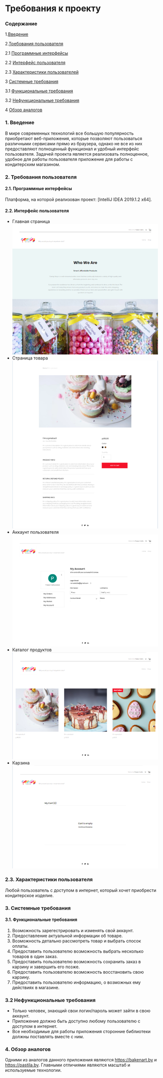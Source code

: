# Требования к проекту

### Содержание

1.[Введение](#1)

2.[Требования пользователя](#2) <br>
  
 2.1 [Программные интерфейсы](#2.1) <br>
  
 2.2 [Интерфейс пользователя](#2.2) <br>

 2.3 [Характеристики пользователей](#2.3) <br>

3 [Системные требования](#3) <br>
 
 3.1 [Функциональные требования](#3.1) <br>
  
 3.2 [Нефункциональные требования](#3.2) <br>
 
 4 [Обзор аналогов](#4) <br> 
  


### 1. Введение <a name="1"></a>

В мире современных технологий все большую популярность приобретают веб-приложения, которые позволяют пользоваться 
различными сервисами прямо из браузера, однако не все из них предоставляют полноценный функционал и удобный интерфейс 
пользователя. Задачей проекта является реализовать полноценное, удобное для работы пользователя приложение для работы с 
кондитерским магазином. 

### 2. Требования пользователя <a name="2"></a>


#### 2.1. Программные интерфейсы <a name="2.1"></a>


Платформа, на которой реализован проект:
[IntelliJ IDEA 2019.1.2 x64]. 


#### 2.2. Интерфейс пользователя <a name="2.2"></a>

- Главная страница<br> 
![Home page](./mockups/home.png) 
- Страница товара<br> 
![Product page](./mockups/product.png)
- Аккаунт пользователя<br> 
![User account](./mockups/account.png)
- Каталог продуктов<br> 
![Shop](./mockups/shop.png)
- Карзина<br> 
![Cart](./mockups/cart.png)

### 2.3. Характеристики пользователя <a name="2.3"></a>

Любой пользователь с доступом в интернет, который хочет приобрести кондитерское изделие.

### 3. Системные требования <a name="3"></a>


#### 3.1. Функциональные требования <a name="3.1"></a>


1. Возможность зарегестрировать и изменять свой аккаунт.
2. Предоставление актуальной информации об товаре.
3. Возможность детально рассмотреть товар и выбрать спосок оплаты.
4. Предоставить пользователю возможность выбрать несколько товаров в один заказ.
5. Предоставить пользователю возможность сохранить заказ в карзину и завершить его позже.
6. Предоставить пользователю возможность восстановить свою карзину.
7. Предоставить пользователю информацию, о возможных ему действиях в магазине.  
 

### 3.2 Нефункциональные требования <a name="3.2"></a>


* Только человек, знающий свои логин/пароль может зайти в свою аккаунт.
* Приложение должно быть доступно любому пользователю с доступом в интернет.
* Все необходимые для работы приложения сторонние библиотеки должны поставлять вместе с ним.

### 4. Обзор аналогов <a name="4"></a>

Одними из аналогов данного приложения являются https://bakenart.by и https://pastila.by.
Главными отличиями являются масштаб и используемые технологии.